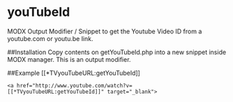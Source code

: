 youTubeId
=========

MODX Output Modifier / Snippet to get the Youtube Video ID from a youtube.com or youtu.be link.

##Installation
Copy contents on getYouTubeId.php into a new snippet inside MODX manager.
This is an output modifier.

##Example
	[[*TVyouTubeURL:getYouTubeId]]

	<a href="http://www.youtube.com/watch?v=[[*TVyouTubeURL:getYouTubeId]]" target="_blank">